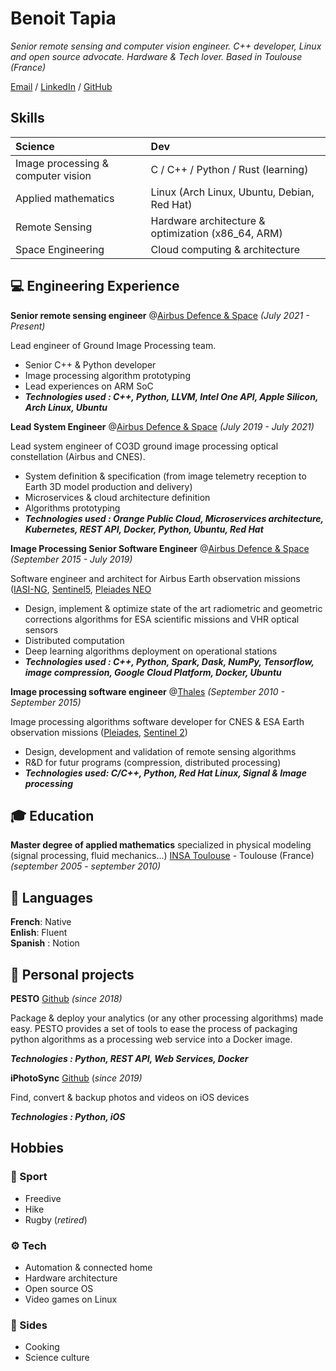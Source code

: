 # Benoit Tapia

_Senior remote sensing and computer vision engineer. C++ developer, Linux and open source advocate. Hardware & Tech lover. Based in Toulouse (France)_

[Email](mailto:benoit.tapia@sidhes.com) /  [LinkedIn](https://linkedin.com/in/benoit-tapia) / [GitHub](https://github.com/tapiab/)

## Skills

| Science                               | Dev |
|:--------------------------------------|:----------------------------------------------------|
| Image processing & computer vision    | C / C++ / Python / Rust (learning)                  |
| Applied mathematics                   | Linux (Arch Linux, Ubuntu, Debian, Red Hat)         |
| Remote Sensing                        | Hardware architecture & optimization (x86_64, ARM)  |
| Space Engineering                     | Cloud computing & architecture                      |


## 💻 Engineering Experience

**Senior remote sensing engineer** @[Airbus Defence & Space](https://www.airbus.com/en/products-services/space) _(July 2021 - Present)_

Lead engineer of Ground Image Processing team.

- Senior C++ & Python developer
- Image processing algorithm prototyping
- Lead experiences on ARM SoC
- **_Technologies used : C++, Python, LLVM, Intel One API, Apple Silicon, Arch Linux, Ubuntu_**


**Lead System Engineer**  @[Airbus Defence & Space](https://www.airbus.com/newsroom/press-releases/fr/2019/07/airbus-to-develop-co3d-earth-observation-programme-for-cnes.html) _(July 2019 - July 2021)_

Lead system engineer of CO3D ground image processing optical constellation (Airbus and CNES).

- System definition & specification (from image telemetry reception to Earth 3D model production and delivery)
- Microservices & cloud architecture definition
- Algorithms prototyping
- **_Technologies used : Orange Public Cloud, Microservices architecture, Kubernetes, REST API, Docker, Python, Ubuntu, Red Hat_**

**Image Processing Senior Software Engineer** @[Airbus Defence & Space](https://www.airbus.com/en/products-services/space) _(September 2015 - July 2019)_

Software engineer and architect for Airbus Earth observation missions ([IASI-NG](https://iasi-ng.cnes.fr/fr), [Sentinel5](https://sentinel.esa.int/web/sentinel/missions/sentinel-5), [Pleiades NEO](https://www.intelligence-airbusds.com/imagery/constellation/pleiades-neo/)

- Design, implement & optimize state of the art radiometric and geometric corrections algorithms for ESA scientific missions and VHR optical sensors
- Distributed computation
- Deep learning algorithms deployment on operational stations
- **_Technologies used : C++, Python, Spark, Dask, NumPy, Tensorflow, image compression, Google Cloud Platform, Docker, Ubuntu_**

**Image processing software engineer** @[Thales](https://www.thalesgroup.com) _(September 2010 - September 2015)_

Image processing algorithms software developer for CNES & ESA Earth observation missions ([Pleiades](https://www.intelligence-airbusds.com/imagery/constellation/pleiades/), [Sentinel 2](https://www.esa.int/Applications/Observing_the_Earth/Copernicus/Sentinel-2))

- Design, development and validation of remote sensing algorithms
- R&D for futur programs (compression, distributed processing)
- **_Technologies used: C/C++, Python, Red Hat Linux, Signal & Image processing_**

## 🎓 Education

**Master degree of applied mathematics** specialized in physical modeling (signal processing, fluid mechanics...)
[INSA Toulouse](https://www.math.insa-toulouse.fr/en/index.html) - Toulouse (France) _(september 2005 - september 2010)_

## 💬 Languages

**French**: Native <br>
**Enlish**: Fluent <br>
**Spanish** : Notion<br>

## 📌 Personal projects

**PESTO** [Github](https://airbusdefenceandspace.github.io/pesto/) _(since 2018)_

Package & deploy your analytics (or any other processing algorithms) made easy. PESTO provides a set of tools to ease the process of packaging python algorithms as a processing web service into a Docker image.<br>

**_Technologies : Python, REST API, Web Services, Docker_**

**iPhotoSync** [Github](https://github.com/tapiab/iphotosync) (_since 2019)_

Find, convert & backup photos and videos on iOS devices

**_Technologies : Python, iOS_**

## Hobbies

### 🏉 Sport

- Freedive
- Hike 
- Rugby  (_retired_)

### ⚙ Tech

- Automation & connected home
- Hardware architecture
- Open source OS
- Video games on Linux

### 🍪 Sides

- Cooking 
- Science culture